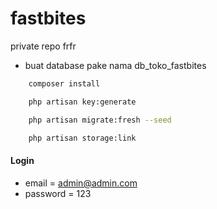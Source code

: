 # fastbites

private repo frfr

-   buat database pake nama db_toko_fastbites

```bash
    composer install
```

```bash
    php artisan key:generate
```

```bash
    php artisan migrate:fresh --seed
```

```bash
    php artisan storage:link
```

#### Login

-   email = admin@admin.com
-   password = 123
